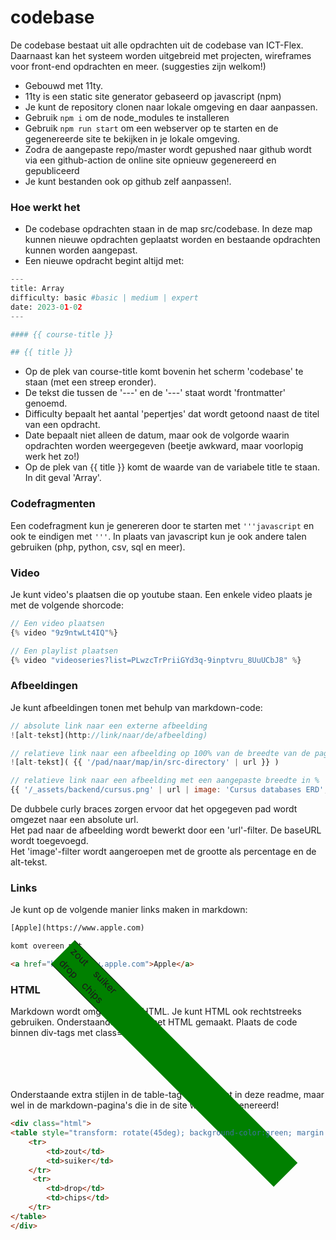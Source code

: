 # codebase
De codebase bestaat uit alle opdrachten uit de codebase van ICT-Flex. Daarnaast kan het systeem worden uitgebreid met projecten, wireframes voor front-end opdrachten en meer. (suggesties zijn welkom!)

* Gebouwd met 11ty.
* 11ty is een static site generator gebaseerd op javascript (npm)
* Je kunt de repository clonen naar lokale omgeving en daar aanpassen.
* Gebruik <code>npm i</code> om de node_modules te installeren
* Gebruik <code>npm run start</code> om een webserver op te starten en de gegenereerde site te bekijken in je lokale omgeving.
* Zodra de aangepaste repo/master wordt gepushed naar github wordt via een github-action de online site opnieuw gegenereerd en gepubliceerd
* Je kunt bestanden ook op github zelf aanpassen!. 

### Hoe werkt het
* De codebase opdrachten staan in de map src/codebase. In deze map kunnen nieuwe opdrachten geplaatst worden en bestaande opdrachten kunnen worden aangepast.
* Een nieuwe opdracht begint altijd met:


```python
---
title: Array
difficulty: basic #basic | medium | expert
date: 2023-01-02
---

#### {{ course-title }}

## {{ title }}

```
* Op de plek van course-title komt bovenin het scherm 'codebase' te staan (met een streep eronder).
* De tekst die tussen de '---' en de '---' staat wordt 'frontmatter' genoemd.
* Difficulty bepaalt het aantal 'pepertjes' dat wordt getoond naast de titel van een opdracht.
* Date bepaalt niet alleen de datum, maar ook de volgorde waarin opdrachten worden weergegeven (beetje awkward, maar voorlopig werk het zo!)
* Op de plek van {{ title }} komt de waarde van de variabele title te staan. In dit geval 'Array'.

### Codefragmenten
Een codefragment kun je genereren door te starten met <code>'''javascript</code> en ook te eindigen met <code>'''</code>. In plaats van javascript kun je ook andere talen gebruiken (php, python, csv, sql en meer).

### Video
Je kunt video's plaatsen die op youtube staan. Een enkele video plaats je met de volgende shorcode:
```javascript
// Een video plaatsen
{% video "9z9ntwLt4IQ"%}

// Een playlist plaatsen
{% video "videoseries?list=PLwzcTrPriiGYd3q-9inptvru_8UuUCbJ8" %}
```
### Afbeeldingen
Je kunt afbeeldingen tonen met behulp van markdown-code:
```javascript
// absolute link naar een externe afbeelding
![alt-tekst](http://link/naar/de/afbeelding)

// relatieve link naar een afbeelding op 100% van de breedte van de pagina:
![alt-tekst]( {{ '/pad/naar/map/in/src-directory' | url }} )

// relatieve link naar een afbeelding met een aangepaste breedte in %
{{ '/_assets/backend/cursus.png' | url | image: 'Cursus databases ERD', 60 }}
```
De dubbele curly braces zorgen ervoor dat het opgegeven pad wordt omgezet naar een absolute url.  
Het pad naar de afbeelding wordt bewerkt door een 'url'-filter. De baseURL wordt toegevoegd.  
Het 'image'-filter wordt aangeroepen met de grootte als percentage en de alt-tekst.  

### Links
Je kunt op de volgende manier links maken in markdown:
```html
[Apple](https://www.apple.com)

komt overeen met

<a href="https://www.apple.com">Apple</a>

```

### HTML
Markdown wordt omgezet naar HTML. Je kunt HTML ook rechtstreeks gebruiken.
Onderstaande tabel is met HTML gemaakt. Plaats de code binnen div-tags met class="html".

<div class="html">
<table style="transform: rotate(45deg); background-color:green; margin:10px;">
    <tr>
        <td>zout</td>
        <td>suiker</td>
    </tr>   
     <tr>
        <td>drop</td>
        <td>chips</td>
    </tr>
</table>
</div>

Onderstaande extra stijlen in de table-tag werken niet in deze readme, maar wel in de markdown-pagina's die in de site worden gegenereerd!

```html
<div class="html">
<table style="transform: rotate(45deg); background-color:green; margin:10px;">
    <tr>
        <td>zout</td>
        <td>suiker</td>
    </tr>   
     <tr>
        <td>drop</td>
        <td>chips</td>
    </tr>
</table>
</div>
```
